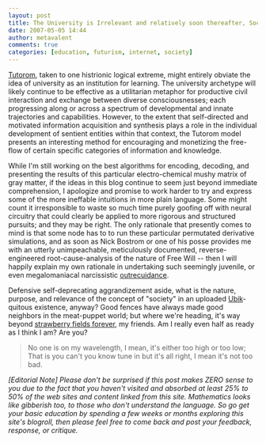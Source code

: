 ```yaml
---
layout: post
title: The University is Irrelevant and relatively soon thereafter, Society as well
date: 2007-05-05 14:44
author: metavalent
comments: true
categories: [education, futurism, internet, society]
---
```

<a href="http://mashable.com/2007/05/05/tutorom/" target="_blank">Tutorom</a>, taken to one histrionic logical extreme, might entirely obviate the idea of university as an institution for learning. The university archetype will likely continue to be effective as a utilitarian metaphor for productive civil interaction and exchange between diverse consciousnesses; each progressing along or across a spectrum of developmental and innate trajectories and capabilities. However, to the extent that self-directed and motivated information acquisition and synthesis plays a role in the individual development of sentient entities within that context, the Tutorom model presents an interesting method for encouraging and monetizing the free-flow of certain specific categories of information and knowledge. 

While I'm still working on the best algorithms for encoding, decoding, and presenting the results of this particular electro-chemical mushy matrix of gray matter, if the ideas in this blog continue to seem just beyond immediate comprehension, I apologize and promise to work harder to try and express some of the more ineffable intuitions in more plain language. Some might count it irresponsible to waste so much time purely goofing off with neural circuitry that could clearly be applied to more rigorous and structured pursuits; and they may be right. The only rationale that presently comes to mind is that some node has to to run these particular permutated derivative simulations, and as soon as Nick Bostrom or one of his posse provides me with an utterly unimpeachable, meticulously documented, reverse-engineered root-cause-analysis of the nature of Free Will -- then I will happily explain my own rationale in undertaking such seemingly juvenile, or even megalomaniacal narcissistic <a href="http://dictionary.reference.com/search?q=outrecuidance" target="_blank">outrecuidance</a>.

Defensive self-deprecating aggrandizement aside, what is the nature, purpose, and relevance of the concept of "society" in an uploaded <a href="http://en.wikipedia.org/wiki/Ubik" target="_blank">Ubik</a>-quitous existence, anyway? Good fences have always made good neighbors in the meat-puppet world; but where we're heading, it's way beyond <a href="http://en.wikipedia.org/wiki/Strawberry_Fields_Forever" target="_blank">strawberry fields forever</a>, my friends. Am I really even half as ready as I think I am? Are you?<blockquote>No one is on my wavelength,
I mean, it's either too high or too low;
That is you can't you know tune in but it's all right,
I mean it's not too bad.
</blockquote><em>[Editorial Note] Please don't be surprised if this post makes ZERO sense to you due to the fact that you haven't visited and absorbed at least 25% to 50% of the web sites and content linked from this site. Mathematics looks like gibberish too, to those who don't understand the language. So go get your basic education by spending a few weeks or months exploring this site's blogroll, then please feel free to come back and post your feedback, response, or critique.</em>
